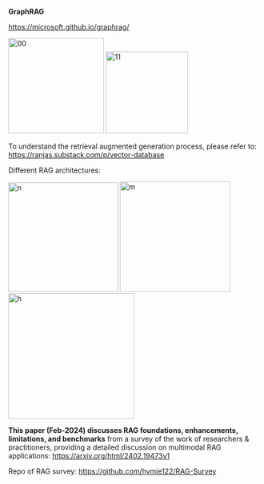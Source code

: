 **GraphRAG**

https://microsoft.github.io/graphrag/

<img width="191" alt="00" src="https://github.com/user-attachments/assets/ae78dd98-9836-4ab4-97ed-cec35eb5649f" />


<img width="164" alt="11" src="https://github.com/user-attachments/assets/dab57462-786a-467d-a3c1-82f5d57a7bcd" />


To understand the retrieval augmented generation process, please refer to: https://ranjas.substack.com/p/vector-database

Different RAG architectures:

<img width="219" alt="n" src="https://github.com/user-attachments/assets/19a46176-4ace-41f6-b276-1201b517e968" />


<img width="221" alt="m" src="https://github.com/user-attachments/assets/91e797e6-e3fb-4c17-8631-f5186e18911d" />


<img width="252" alt="h" src="https://github.com/user-attachments/assets/20ada6cb-5666-4006-a649-fdad2e5edada" />



**This paper (Feb-2024) discusses RAG foundations, enhancements, limitations, and benchmarks** from a survey of the work of researchers & practitioners, providing a detailed discussion on multimodal RAG applications: https://arxiv.org/html/2402.19473v1

Repo of RAG survey: https://github.com/hymie122/RAG-Survey
